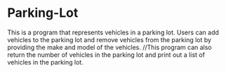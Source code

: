 # Parking-Lot
This is a program that represents vehicles in a parking lot. Users can add vehicles to the parking lot and remove vehicles from the parking lot by providing the make and model of the vehicles. //This program can also return the number of vehicles in the parking lot and print out a list of vehicles in the parking lot.
